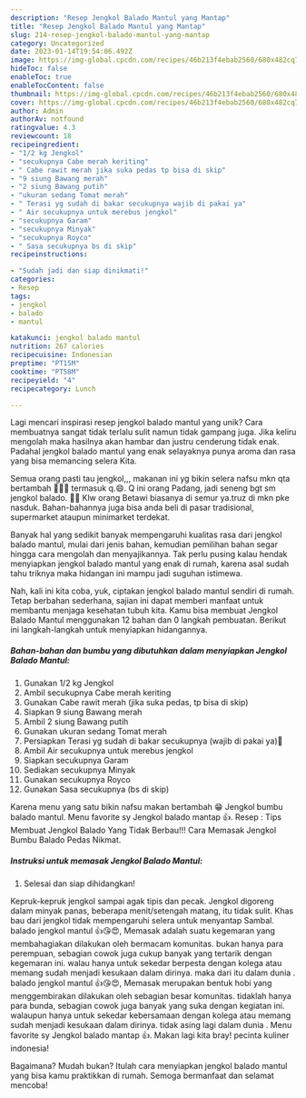 ```yaml
---
description: "Resep Jengkol Balado Mantul yang Mantap"
title: "Resep Jengkol Balado Mantul yang Mantap"
slug: 214-resep-jengkol-balado-mantul-yang-mantap
category: Uncategorized
date: 2023-01-14T19:54:06.492Z
image: https://img-global.cpcdn.com/recipes/46b213f4ebab2560/680x482cq70/jengkol-balado-mantul-foto-resep-utama.jpg
hideToc: false
enableToc: true
enableTocContent: false
thumbnail: https://img-global.cpcdn.com/recipes/46b213f4ebab2560/680x482cq70/jengkol-balado-mantul-foto-resep-utama.jpg
cover: https://img-global.cpcdn.com/recipes/46b213f4ebab2560/680x482cq70/jengkol-balado-mantul-foto-resep-utama.jpg
author: Admin
authorAv: notfound
ratingvalue: 4.3
reviewcount: 18
recipeingredient:
- "1/2 kg Jengkol"
- "secukupnya Cabe merah keriting"
- " Cabe rawit merah jika suka pedas tp bisa di skip"
- "9 siung Bawang merah"
- "2 siung Bawang putih"
- "ukuran sedang Tomat merah"
- " Terasi yg sudah di bakar secukupnya wajib di pakai ya"
- " Air secukupnya untuk merebus jengkol"
- "secukupnya Garam"
- "secukupnya Minyak"
- "secukupnya Royco"
- " Sasa secukupnya bs di skip"
recipeinstructions:

- "Sudah jadi dan siap dinikmati!"
categories:
- Resep
tags:
- jengkol
- balado
- mantul

katakunci: jengkol balado mantul 
nutrition: 267 calories
recipecuisine: Indonesian
preptime: "PT15M"
cooktime: "PT58M"
recipeyield: "4"
recipecategory: Lunch

---
```





Lagi mencari inspirasi resep jengkol balado mantul yang unik? Cara membuatnya sangat tidak terlalu sulit namun tidak gampang juga. Jika keliru mengolah maka hasilnya akan hambar dan justru cenderung tidak enak. Padahal jengkol balado mantul yang enak selayaknya punya aroma dan rasa yang bisa memancing selera Kita.





Semua orang pasti tau jengkol,,, makanan ini yg bikin selera nafsu mkn qta bertambah 🤭🤭🤭 termasuk q.😄. Q ini orang Padang, jadi seneng bgt sm jengkol balado. 🤩🤩 Klw orang Betawi biasanya di semur ya.truz di mkn pke nasduk. Bahan-bahannya juga bisa anda beli di pasar tradisional, supermarket ataupun minimarket terdekat.

Banyak hal yang sedikit banyak mempengaruhi kualitas rasa dari jengkol balado mantul, mulai dari jenis bahan, kemudian pemilihan bahan segar hingga cara mengolah dan menyajikannya. Tak perlu pusing kalau hendak menyiapkan jengkol balado mantul yang enak di rumah, karena asal sudah tahu triknya maka hidangan ini mampu jadi suguhan istimewa.






Nah, kali ini kita coba, yuk, ciptakan jengkol balado mantul sendiri di rumah. Tetap berbahan sederhana, sajian ini dapat memberi manfaat untuk membantu menjaga kesehatan tubuh kita. Kamu bisa membuat Jengkol Balado Mantul menggunakan 12 bahan dan 0 langkah pembuatan. Berikut ini langkah-langkah untuk menyiapkan hidangannya.

<!--inarticleads1-->

##### Bahan-bahan dan bumbu yang dibutuhkan dalam menyiapkan Jengkol Balado Mantul:

1. Gunakan 1/2 kg Jengkol
1. Ambil secukupnya Cabe merah keriting
1. Gunakan  Cabe rawit merah (jika suka pedas, tp bisa di skip)
1. Siapkan 9 siung Bawang merah
1. Ambil 2 siung Bawang putih
1. Gunakan ukuran sedang Tomat merah
1. Persiapkan  Terasi yg sudah di bakar secukupnya (wajib di pakai ya)🙂
1. Ambil  Air secukupnya untuk merebus jengkol
1. Siapkan secukupnya Garam
1. Sediakan secukupnya Minyak
1. Gunakan secukupnya Royco
1. Gunakan  Sasa secukupnya (bs di skip)


Karena menu yang satu bikin nafsu makan bertambah 😁 Jengkol bumbu balado mantul. Menu favorite sy Jengkol balado mantap 👍. Resep : Tips Membuat Jengkol Balado Yang Tidak Berbau!!! Cara Memasak Jengkol Bumbu Balado Pedas Nikmat. 

<!--inarticleads2-->

##### Instruksi untuk memasak Jengkol Balado Mantul:


1. Selesai dan siap dihidangkan!

Kepruk-kepruk jengkol sampai agak tipis dan pecak. Jengkol digoreng dalam minyak panas, beberapa menit/setengah matang, itu tidak sulit. Khas bau dari jengkol tidak mempengaruhi selera untuk menyantap Sambal. balado jengkol mantul 👍😘😍, Memasak adalah suatu kegemaran yang membahagiakan dilakukan oleh bermacam komunitas. bukan hanya para perempuan, sebagian cowok juga cukup banyak yang tertarik dengan kegemaran ini. walau hanya untuk sekedar berpesta dengan kolega atau memang sudah menjadi kesukaan dalam dirinya. maka dari itu dalam dunia . balado jengkol mantul 👍😘😍, Memasak merupakan bentuk hobi yang menggembirakan dilakukan oleh sebagian besar komunitas. tidaklah hanya para bunda, sebagian cowok juga banyak yang suka dengan kegiatan ini. walaupun hanya untuk sekedar kebersamaan dengan kolega atau memang sudah menjadi kesukaan dalam dirinya. tidak asing lagi dalam dunia . Menu favorite sy Jengkol balado mantap 👍. Makan lagi kita bray! pecinta kuliner indonesia! 

Bagaimana? Mudah bukan? Itulah cara menyiapkan jengkol balado mantul yang bisa kamu praktikkan di rumah. Semoga bermanfaat dan selamat mencoba!
